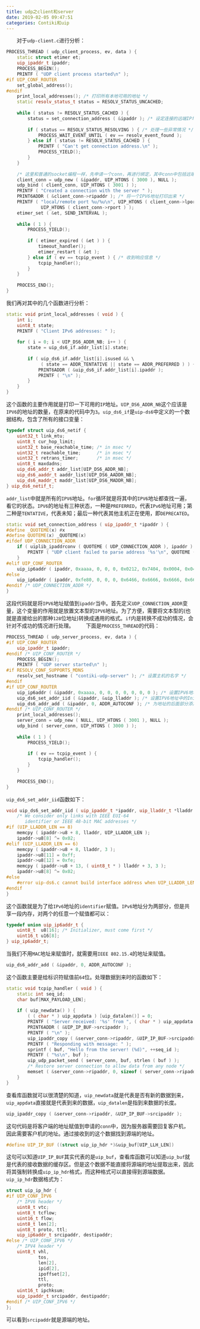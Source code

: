 ```yaml
---
title: udp之client和server
date: 2019-02-05 09:47:51
categories: Contiki和uip
---
```

&emsp;&emsp;对于`udp-client.c`进行分析：

``` cpp
PROCESS_THREAD ( udp_client_process, ev, data ) {
    static struct etimer et;
    uip_ipaddr_t ipaddr;
    PROCESS_BEGIN();
    PRINTF ( "UDP client process started\n" );
#if UIP_CONF_ROUTER
    set_global_address();
#endif
    print_local_addresses(); /* 打印所有本地可用的地址 */
    static resolv_status_t status = RESOLV_STATUS_UNCACHED;
​
    while ( status != RESOLV_STATUS_CACHED ) {
        status = set_connection_address ( &ipaddr ); /* 设定连接的远端IP地址 */
​
        if ( status == RESOLV_STATUS_RESOLVING ) { /* 处理一些异常情况 */
            PROCESS_WAIT_EVENT_UNTIL ( ev == resolv_event_found );
        } else if ( status != RESOLV_STATUS_CACHED ) {
            PRINTF ( "Can't get connection address.\n" );
            PROCESS_YIELD();
        }
    }
​
    /* 这里和普通的socket编程一样，先申请一个conn，再进行绑定，其中conn中包括远端的IP地址 */
    client_conn = udp_new ( &ipaddr, UIP_HTONS ( 3000 ), NULL );
    udp_bind ( client_conn, UIP_HTONS ( 3001 ) );
    PRINTF ( "Created a connection with the server " );
    PRINT6ADDR ( &client_conn->ripaddr ); /* 将一个IPV6地址打印出来 */
    PRINTF ( "local/remote port %u/%u\n", UIP_HTONS ( client_conn->lport ), \
             UIP_HTONS ( client_conn->rport ) );
    etimer_set ( &et, SEND_INTERVAL );
​
    while ( 1 ) {
        PROCESS_YIELD();
​
        if ( etimer_expired ( &et ) ) {
            timeout_handler();
            etimer_restart ( &et );
        } else if ( ev == tcpip_event ) { /* 收到响应信息 */
            tcpip_handler();
        }
    }
​
    PROCESS_END();
}
```

我们再对其中的几个函数进行分析：

``` cpp
static void print_local_addresses ( void ) {
    int i;
    uint8_t state;
    PRINTF ( "Client IPv6 addresses: " );
​
    for ( i = 0; i < UIP_DS6_ADDR_NB; i++ ) {
        state = uip_ds6_if.addr_list[i].state;
​
        if ( uip_ds6_if.addr_list[i].isused && \
             ( state == ADDR_TENTATIVE || state == ADDR_PREFERRED ) ) {
            PRINT6ADDR ( &uip_ds6_if.addr_list[i].ipaddr );
            PRINTF ( "\n" );
        }
    }
}
```

这个函数的主要作用就是打印一下可用的`IP`地址。`UIP_DS6_ADDR_NB`这个应该是`IPV6`的地址的数量，在原来的代码中为`3`。`uip_ds6_if`是`uip-ds6`中定义的一个数据结构，包含了所有的接口变量：

``` cpp
typedef struct uip_ds6_netif {
    uint32_t link_mtu;
    uint8_t cur_hop_limit;
    uint32_t base_reachable_time; /* in msec */
    uint32_t reachable_time;      /* in msec */
    uint32_t retrans_timer;       /* in msec */
    uint8_t maxdadns;
    uip_ds6_addr_t addr_list[UIP_DS6_ADDR_NB];
    uip_ds6_aaddr_t aaddr_list[UIP_DS6_AADDR_NB];
    uip_ds6_maddr_t maddr_list[UIP_DS6_MADDR_NB];
} uip_ds6_netif_t;
```

`addr_list`中就是所有的`IPV6`地址。`for`循环就是将其中的`IPV6`地址都查找一遍，看它的状态。`IPV6`的地址有三种状态，一种是`PREFERRED`，代表`IPv6`地址可用；第二种是`TENTATIVE`，代表未知；最后一种代表其他主机正在使用，即`DEPRECATED`。

``` cpp
static void set_connection_address ( uip_ipaddr_t *ipaddr ) {
#define _QUOTEME(x) #x
#define QUOTEME(x) _QUOTEME(x)
#ifdef UDP_CONNECTION_ADDR
    if ( uiplib_ipaddrconv ( QUOTEME ( UDP_CONNECTION_ADDR ), ipaddr ) == 0 ) {
        PRINTF ( "UDP client failed to parse address '%s'\n", QUOTEME ( UDP_CONNECTION_ADDR ) );
    }
#elif UIP_CONF_ROUTER
    uip_ip6addr ( ipaddr, 0xaaaa, 0, 0, 0, 0x0212, 0x7404, 0x0004, 0x0404 );
#else
    uip_ip6addr ( ipaddr, 0xfe80, 0, 0, 0, 0x6466, 0x6666, 0x6666, 0x6666 );
#endif /* UDP_CONNECTION_ADDR */
}
```

这段代码就是将`IPV6`地址赋值到`ipaddr`当中。首先定义`UDP_CONNECTION_ADDR`变量，这个变量的作用就是放置文本型的`IPV6`地址。为了方便，需要将文本型的(也就是直接给出的那种`128`位地址)转换成通用的格式。`if`内是转换不成功的情况，会针对不成功的情况进行处理。
&emsp;&emsp;下面是`PROCESS_THREAD`的代码：

``` cpp
PROCESS_THREAD ( udp_server_process, ev, data ) {
#if UIP_CONF_ROUTER
    uip_ipaddr_t ipaddr;
#endif /* UIP_CONF_ROUTER */
    PROCESS_BEGIN();
    PRINTF ( "UDP server started\n" );
#if RESOLV_CONF_SUPPORTS_MDNS
    resolv_set_hostname ( "contiki-udp-server" ); /* 设置主机的名字 */
#endif
#if UIP_CONF_ROUTER
    uip_ip6addr ( &ipaddr, 0xaaaa, 0, 0, 0, 0, 0, 0, 0 ); /* 设置IPV6地址中后面部分的 */
    uip_ds6_set_addr_iid ( &ipaddr, &uip_lladdr ); /* 设置IPV6地址中的Initializer部分 */
    uip_ds6_addr_add ( &ipaddr, 0, ADDR_AUTOCONF ); /* 为地址的后面部分添加前缀 */
#endif /* UIP_CONF_ROUTER */
    print_local_addresses();
    server_conn = udp_new ( NULL, UIP_HTONS ( 3001 ), NULL );
    udp_bind ( server_conn, UIP_HTONS ( 3000 ) );
​
    while ( 1 ) {
        PROCESS_YIELD();
​
        if ( ev == tcpip_event ) {
            tcpip_handler();
        }
    }
​
    PROCESS_END();
}
```

`uip_ds6_set_addr_iid`函数如下：

``` cpp
void uip_ds6_set_addr_iid ( uip_ipaddr_t *ipaddr, uip_lladdr_t *lladdr ) {
    /* We consider only links with IEEE EUI-64
       identifier or IEEE 48-bit MAC addresses */
#if (UIP_LLADDR_LEN == 8)
    memcpy ( ipaddr->u8 + 8, lladdr, UIP_LLADDR_LEN );
    ipaddr->u8[8] ^= 0x02;
#elif (UIP_LLADDR_LEN == 6)
    memcpy ( ipaddr->u8 + 8, lladdr, 3 );
    ipaddr->u8[11] = 0xff;
    ipaddr->u8[12] = 0xfe;
    memcpy ( ipaddr->u8 + 13, ( uint8_t * ) lladdr + 3, 3 );
    ipaddr->u8[8] ^= 0x02;
#else
    #error uip-ds6.c cannot build interface address when UIP_LLADDR_LEN is not 6 or 8
#endif
}
```

这个函数就是为了给`IPv6`地址的`identifier`赋值。`IPv6`地址分为两部分，但是共享一段内存，对两个的任意一个赋值都可以：

``` cpp
typedef union uip_ip6addr_t {
    uint8_t  u8[16]; /* Initializer, must come first */
    uint16_t u16[8];
} uip_ip6addr_t;
```

当我们不用`MAC`地址来赋值时，就需要用`IEEE 802.15.4`的地址来赋值。

``` cpp
uip_ds6_addr_add ( &ipaddr, 0, ADDR_AUTOCONF );
```

这个函数主要是给标识符赋值前`64`位。处理数据到来时的函数如下：

``` cpp
static void tcpip_handler ( void ) {
    static int seq_id;
    char buf[MAX_PAYLOAD_LEN];
​
    if ( uip_newdata() ) {
        ( ( char * ) uip_appdata ) [uip_datalen()] = 0;
        PRINTF ( "Server received: '%s' from ", ( char * ) uip_appdata );
        PRINT6ADDR ( &UIP_IP_BUF->srcipaddr );
        PRINTF ( "\n" );
        uip_ipaddr_copy ( &server_conn->ripaddr, &UIP_IP_BUF->srcipaddr );
        PRINTF ( "Responding with message: " );
        sprintf ( buf, "Hello from the server! (%d)", ++seq_id );
        PRINTF ( "%s\n", buf );
        uip_udp_packet_send ( server_conn, buf, strlen ( buf ) );
        /* Restore server connection to allow data from any node */
        memset ( &server_conn->ripaddr, 0, sizeof ( server_conn->ripaddr ) );
    }
}
```

查看库函数就可以很清楚的知道，`uip_newdata`就是代表是否有新的数据到来，`uip_appdata`直接就是代表到来的数据，`uip_datalen`是指到来数据的长度。

``` cpp
uip_ipaddr_copy ( &server_conn->ripaddr, &UIP_IP_BUF->srcipaddr );
```

这句代码是将客户端的地址赋值到申请的`conn`中，因为服务器需要回复客户机，因此需要客户机的地址。通过接收到的这个数据找到源端的地址。

``` cpp
#define UIP_IP_BUF ((struct uip_ip_hdr *)&uip_buf[UIP_LLH_LEN])
```

这句可以知道`UIP_IP_BUF`其实代表的是`uip_buf`，查看库函数可以知道`uip_buf`就是代表的接收数据的缓存区。但是这个数据不能直接将源端的地址提取出来，因此将其强制转换成`uip_ip_hdr`格式，而这种格式可以直接得到源端数据。`uip_ip_hdr`数据格式为：

``` cpp
struct uip_ip_hdr {
#if UIP_CONF_IPV6
    /* IPV6 header */
    uint8_t vtc;
    uint8_t tcflow;
    uint16_t flow;
    uint8_t len[2];
    uint8_t proto, ttl;
    uip_ip6addr_t srcipaddr, destipaddr;
#else /* UIP_CONF_IPV6 */
    /* IPV4 header */
    uint8_t vhl,
            tos,
            len[2],
            ipid[2],
            ipoffset[2],
            ttl,
            proto;
    uint16_t ipchksum;
    uip_ipaddr_t srcipaddr, destipaddr;
#endif /* UIP_CONF_IPV6 */
};
```

可以看到`srcipaddr`就是源端的地址。